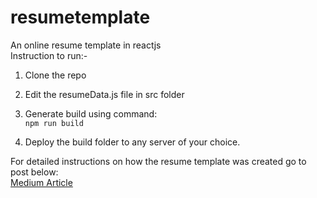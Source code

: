 # resumetemplate

An online resume template in reactjs  
Instruction to run:-  

1) Clone the repo  

2) Edit the resumeData.js file in src folder  

3) Generate build using command:  
 ```npm run build```
 
4) Deploy the build folder to any server of your choice. 

For detailed instructions on how the resume template was created go to post below:  
[Medium Article](https://medium.com/technoetics/create-a-developer-portfolio-using-reactjs-d34ea1bfb18e)
